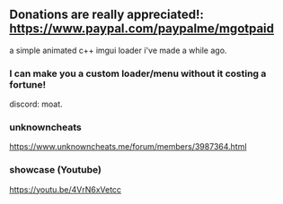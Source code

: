 ## Donations are really appreciated!: https://www.paypal.com/paypalme/mgotpaid
a simple animated c++ imgui loader i've made a while ago.

### I can make you a custom loader/menu without it costing a fortune!
discord: moat.

### unknowncheats
https://www.unknowncheats.me/forum/members/3987364.html

### showcase (Youtube)
https://youtu.be/4VrN6xVetcc
